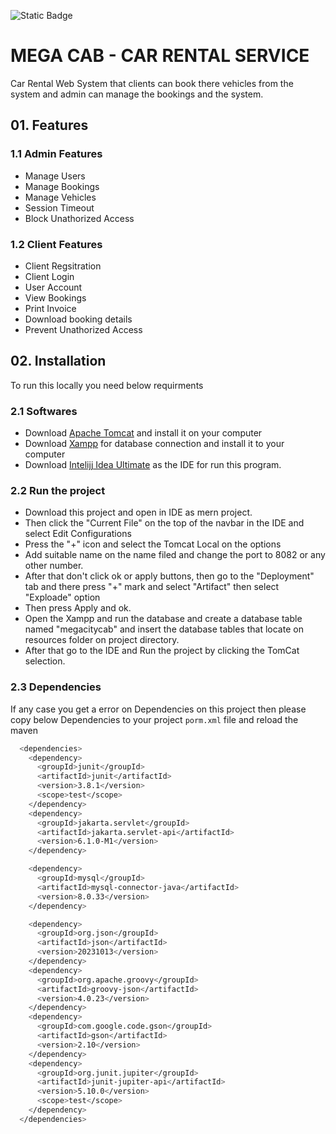 
![Static Badge](https://img.shields.io/badge/CIS%206003-brightgreen?style=flat&label=Module%20Code)


# MEGA CAB - CAR RENTAL SERVICE

Car Rental Web System that clients can book there vehicles from the system and admin can manage the bookings and the system.


## 01. Features

### 1.1 Admin Features

- Manage Users
- Manage Bookings
- Manage Vehicles
- Session Timeout
- Block Unathorized Access

### 1.2 Client Features

- Client Regsitration
- Client Login
- User Account
- View Bookings
- Print Invoice
- Download booking details
- Prevent Unathorized Access



## 02. Installation

To run this locally you need below requirments
### 2.1 Softwares
- Download [Apache Tomcat](https://tomcat.apache.org/download-11.cgi) and install it on your computer
- Download [Xampp](https://www.apachefriends.org/download.html) for database connection and install it to your computer
- Download [Intelijj Idea Ultimate](https://www.jetbrains.com/idea/download/download-thanks.html?platform=windows) as the IDE for run this program.

### 2.2 Run the project
- Download this project and open in IDE as mern project.
- Then click the "Current File" on the top of the navbar in the IDE and select Edit Configurations
- Press the "+" icon and select the Tomcat Local on the options
- Add suitable name on the name filed and change the port to 8082 or any other number.
- After that don't click ok or apply buttons, then go to the "Deployment" tab and there press "+" mark and select "Artifact" then select "Exploade" option
- Then press Apply and ok.
- Open the Xampp and run the database and create a database table named "megacitycab" and insert the database tables that locate on resources folder on project directory.
- After that go to the IDE and Run the project by clicking the TomCat selection.

### 2.3 Dependencies
If any case you get a error on Dependencies on this project then please copy below Dependencies to your project `porm.xml` file and reload the maven

```bash
  <dependencies>
    <dependency>
      <groupId>junit</groupId>
      <artifactId>junit</artifactId>
      <version>3.8.1</version>
      <scope>test</scope>
    </dependency>
    <dependency>
      <groupId>jakarta.servlet</groupId>
      <artifactId>jakarta.servlet-api</artifactId>
      <version>6.1.0-M1</version>
    </dependency>

    <dependency>
      <groupId>mysql</groupId>
      <artifactId>mysql-connector-java</artifactId>
      <version>8.0.33</version>
    </dependency>

    <dependency>
      <groupId>org.json</groupId>
      <artifactId>json</artifactId>
      <version>20231013</version>
    </dependency>
    <dependency>
      <groupId>org.apache.groovy</groupId>
      <artifactId>groovy-json</artifactId>
      <version>4.0.23</version>
    </dependency>
    <dependency>
      <groupId>com.google.code.gson</groupId>
      <artifactId>gson</artifactId>
      <version>2.10</version>
    </dependency>
    <dependency>
      <groupId>org.junit.jupiter</groupId>
      <artifactId>junit-jupiter-api</artifactId>
      <version>5.10.0</version>
      <scope>test</scope>
    </dependency>
  </dependencies>
```
